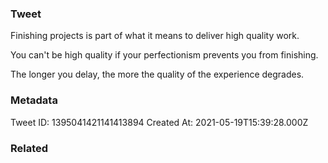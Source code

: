 ### Tweet
Finishing projects is part of what it means to deliver high quality work. 

You can't be high quality if your perfectionism prevents you from finishing. 

The longer you delay, the more the quality of the experience degrades.

### Metadata
Tweet ID: 1395041421141413894
Created At: 2021-05-19T15:39:28.000Z

### Related

